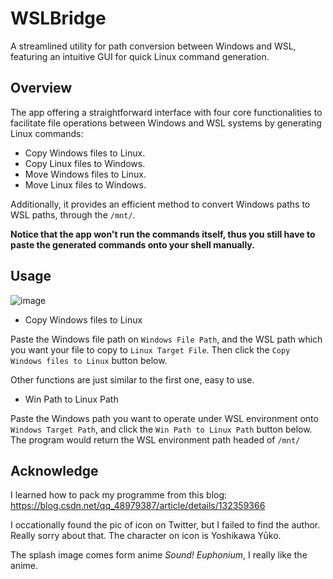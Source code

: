 # WSLBridge
A streamlined utility for path conversion between Windows and WSL, featuring an intuitive GUI for quick Linux command generation.

## Overview
The app offering a straightforward interface with four core functionalities to facilitate file operations between Windows and WSL systems by generating Linux commands:

 - Copy Windows files to Linux.
 - Copy Linux files to Windows.
 - Move Windows files to Linux.
 - Move Linux files to Windows.

Additionally, it provides an efficient method to convert Windows paths to WSL paths, through the `/mnt/`.


**Notice that the app won't run the commands itself, thus you still have to paste the generated commands onto your shell manually.**

## Usage

![image](https://github.com/Ives-Natsume/WSLBridge/assets/134116579/818eaf7b-76cd-4da9-a7c4-2b3ceebff5b0)


- Copy Windows files to Linux

Paste the Windows file path on `Windows File Path`, and the WSL path which you want your file to copy to `Linux Target File`. Then click the `Copy Windows files to Linux` button below.

Other functions are just similar to the first one, easy to use.


- Win Path to Linux Path

Paste the Windows path you want to operate under WSL environment onto `Windows Target Path`, and click the `Win Path to Linux Path` button below. The program would return the WSL environment path headed of `/mnt/`


## Acknowledge

I learned how to pack my programme from this blog: https://blog.csdn.net/qq_48979387/article/details/132359366

I occationally found the pic of icon on Twitter, but I failed to find the author. Really sorry about that. The character on icon is Yoshikawa Yūko.

The splash image comes form anime *Sound! Euphonium*, I really like the anime.
